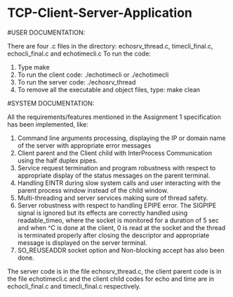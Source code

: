 # TCP-Client-Server-Application

#USER DOCUMENTATION:

There are four .c files in the directory: echosrv_thread.c, timecli_final.c, echocli_final.c and echotimecli.c
To run the code:
1) Type make
2) To run the client code: ./echotimecli <IP> or ./echotimecli <domain name>
3) To run the server code: ./echosrv_thread
4) To remove all the executable and object files, type: make clean

#SYSTEM DOCUMENTATION:

All the requirements/features mentioned in the Assignment 1 specification has been implemented, like:
1) Command line arguments processing, displaying the IP or domain name of the server with appropriate error messages
2) Client parent and the Client child with InterProcess Communication using the half duplex pipes.
3) Service request termination and program robustness with respect to appropriate display of the status messages on the parent terminal.
4) Handling EINTR during slow system calls and user interacting with the parent process window instead of the child window.
5) Multi-threading and server services making sure of thread safety.
6) Server robustness with respect to handling EPIPE error. The SIGPIPE signal is ignored but its effects are correctly handled
   using readable_timeo, where the socket is monitored for a duration of 5 sec and when ^C is done at the client, 0 is read at 
   the socket and the thread is terminated properly after closing the descriptor and appropriate message is displayed on the server terminal.
7) SO_REUSEADDR socket option and Non-blocking accept has also been done.
	

The server code is in the file echosrv_thread.c, the client parent code is in the file echotimecli.c and the client child codes for echo and time are in echocli_final.c and timecli_final.c respectively.




